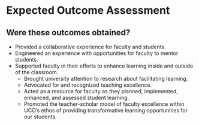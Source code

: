 # Expected Outcome Assessment

## Were these outcomes obtained?

* Provided a collaborative experience for faculty and students.
* Engineered an experience with opportunities for faculty to mentor students.
* Supported faculty in their efforts to enhance learning inside and outside of the classroom.
  * Brought university attention to research about facilitating learning.
  * Advocated for and recognized teaching excellence.
  * Acted as a resource for faculty as they planned, implemented, enhanced, and assessed student learning.
  * Promoted the teacher-scholar model of faculty excellence within UCO’s ethos of providing transformative learning opportunities for our students.
